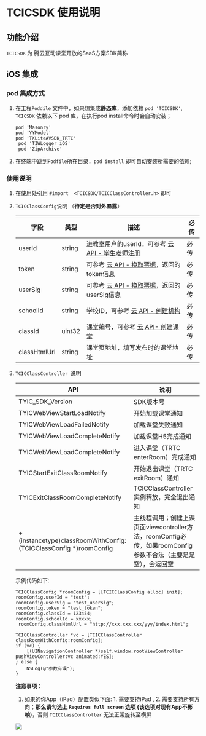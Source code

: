 # TCICSDK 使用说明

## 功能介绍

`TCICSDK` 为 腾云互动课堂开放的SaaS方案SDK简称

## iOS 集成

### pod 集成方式


1. 在工程`Poddile` 文件中，如果想集成**静态库**，添加依赖 `pod 'TCICSDK'`, `TCICSDK` 依赖以下 pod 库，在执行pod install命令时会自动安装；

	```
	pod 'Masonry'
	pod 'YYModel'
	pod 'TXLiteAVSDK_TRTC'
     pod 'TIWLogger_iOS'
     pod 'ZipArchive'
	```

2.  在终端中跳到`Podfile`所在目录，`pod install` 即可自动安装所需要的依赖;


### 使用说明

1. 在使用处引用 `#import  <TCICSDK/TCICClassController.h>` 即可

2. `TCICClassConfig`说明 （**待定是否对外暴露**）

	| 字段 | 类型 | 描述 | 必传 | 
	| ---- | ---- | ---- | ---- |
	| userId |  string |  进教室用户的userId，可参考 [云 API - 学生老师注册](https://classroom-docs.qcloudtrtc.com/#/business/Class?id=3%e5%ad%a6%e7%94%9f%e8%80%81%e5%b8%88%e6%b3%a8%e5%86%8c) | 必传 |
	| token | string | 可参考 [云 API - 换取票据](https://classroom-docs.qcloudtrtc.com/#/business/Class?id=4-%e6%8d%a2%e5%8f%96%e7%a5%a8%e6%8d%ae)，返回的token信息 | 必传 |
	| userSig | string | 可参考 [云 API - 换取票据](https://classroom-docs.qcloudtrtc.com/#/business/Class?id=4-%e6%8d%a2%e5%8f%96%e7%a5%a8%e6%8d%ae)，返回的userSig信息 | 必传 |
	| schoolId | string | 学校ID，可参考 [云 API - 创建机构](https://classroom-docs.qcloudtrtc.com/#/business/Class?id=1%e5%88%9b%e5%bb%ba%e6%9c%ba%e6%9e%84) | 必传 |
	| classId | uint32 | 课堂编号，可参考 [云 API- 创建课堂](https://classroom-docs.qcloudtrtc.com/#/business/Class?id=12-%e5%88%9b%e5%bb%ba%e8%af%be%e5%a0%82)| 必传 | 
    | classHtmlUrl | string | 课堂页地址，填写发布时的课堂地址 | 必传 | 

2. `TCICClassController `说明

	| API | 说明 | 
	| --- | ---- | 
	| TYIC_SDK_Version | SDK版本号 | 
	| TYICWebViewStartLoadNotify | 开始加载课堂通知 |
	| TYICWebViewLoadFailedNotify | 加载课堂失败通知 |
	| TYICWebViewLoadCompleteNotify | 加载课堂H5完成通知 |
	| TYICWebViewLoadCompleteNotify | 进入课堂（TRTC enterRoom）完成通知 |
	| TYICStartExitClassRoomNotify | 开始退出课堂（TRTC exitRoom）通知 |
	| TYICExitClassRoomCompleteNotify | TCICClassController实例释放，完全退出通知 |
	|  + (instancetype)classRoomWithConfig:(TCICClassConfig *)roomConfig | 主线程调用；创建上课页面viewcontroller方法，roomConfig必传，如果roomConfig参数不合法（主要是是空），会返回空 |
	

	示例代码如下:
	
	```
	TCICClassConfig *roomConfig = [[TCICClassConfig alloc] init];
	roomConfig.userId = "test";
	roomConfig.userSig = "test_usersig";
	roomConfig.token = "test_token";
	roomConfig.classId = 123454;
	roomConfig.schoolId = xxxxx;
     roomConfig.classHtmlUrl = "http://xxx.xxx.xxx/yyy/index.html";
	            
	TCICClassController *vc = [TCICClassController classRoomWithConfig:roomConfig];
	if (vc) {
		[(UINavigationController *)self.window.rootViewController pushViewController:vc animated:YES];
	} else {
		NSLog(@"参数有误");
	}    
	```
    


	**注意事项**：
	1. 如果的你App（iPad）配置类似下面: 1. 需要支持iPad ,  2. 需要支持所有方向；**那么请勾选上 `Requires full screen` 选项 (该选项对现有App不影响)**，否则 ` TCICClassController ` 无法正常旋转至横屏
	
	![](https://main.qcloudimg.com/raw/26926026e4a4ed5d565ede21258a47ab.png)
	
	

